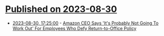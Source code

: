 # [Published on 2023-08-30](index.md)

* [2023-08-30, 17:25:00](https://slashdot.org/story/23/08/30/178208/amazon-ceo-says-its-probably-not-going-to-work-out-for-employees-who-defy-return-to-office-policy?utm_source=rss1.0mainlinkanon&utm_medium=feed) - [Amazon CEO Says 'It's Probably Not Going To Work Out' For Employees Who Defy Return-to-Office Policy](https://slashdot.org/story/23/08/30/178208/amazon-ceo-says-its-probably-not-going-to-work-out-for-employees-who-defy-return-to-office-policy?utm_source=rss1.0mainlinkanon&utm_medium=feed)
